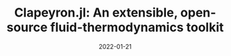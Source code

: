 ---
title: "Clapeyron.jl: An extensible, open-source fluid-thermodynamics toolkit"
collection: publications
permalink: /publication/2022-01-21-Clapeyron
excerpt: 'Equations of state are a vital tool when modelling natural gas, electrolyte, polymer, pharmaceutical and biological systems. However, their implementations have historically been abstruse and cumbersome, and as such, the only options available were black-box commercial tools. Recently, there has been a rise in open-source alternatives. Clapeyron.jl is one of the pioneering attempts at a thermodynamics framework to build and make use of equations of state. This framework is built in Julia, a modern language for scientific computing known for its ease of use, extensibility, and first-class support for differentiable programming. We currently support more equations than any package available, including standard cubic (SRK, PR, PSRK, etc.), activity-coefficient (NRTL, UNIFAC, etc.), COSMO-based, and the venerable SAFT equations. The property-estimation methods supported are extensive, including bulk, VLE, LLE and VLLE properties. With Clapeyron.jl, researchers and enthusiasts alike will be able to focus on the application and worry less about the implementation.'
date: 2022-01-21
venue: 'arxiv'
paperurl: 'https://arxiv.org/abs/2201.08927'
citation: 'Walker, P.J., Yew, H-W., Riedemann, A.. ‘Clapeyron.jl: An extensible, open-source fluid-thermodynamics toolkit’, arXiv:2201.08927 [physics.comp-ph]'
---